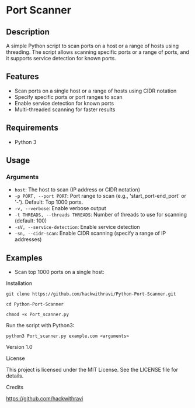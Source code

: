 # Port Scanner

## Description
A simple Python script to scan ports on a host or a range of hosts using threading. The script allows scanning specific ports or a range of ports, and it supports service detection for known ports.

## Features
- Scan ports on a single host or a range of hosts using CIDR notation
- Specify specific ports or port ranges to scan
- Enable service detection for known ports
- Multi-threaded scanning for faster results

## Requirements
- Python 3

## Usage
### Arguments
- `host`: The host to scan (IP address or CIDR notation)
- `-p PORT, --port PORT`: Port range to scan (e.g., 'start_port-end_port' or '-'). Default: Top 1000 ports.
- `-v, --verbose`: Enable verbose output
- `-t THREADS, --threads THREADS`: Number of threads to use for scanning (default: 100)
- `-sV, --service-detection`: Enable service detection
- `-sn, --cidr-scan`: Enable CIDR scanning (specify a range of IP addresses)

## Examples
- Scan top 1000 ports on a single host:

Installation

  
    git clone https://github.com/hackwithravi/Python-Port-Scanner.git

    cd Python-Port-Scanner

    chmod +x Port_scanner.py





Run the script with Python3:



    python3 Port_scanner.py example.com <arguments>

Version 1.0

License

This project is licensed under the MIT License. See the LICENSE file for details.

Credits

https://github.com/hackwithravi
